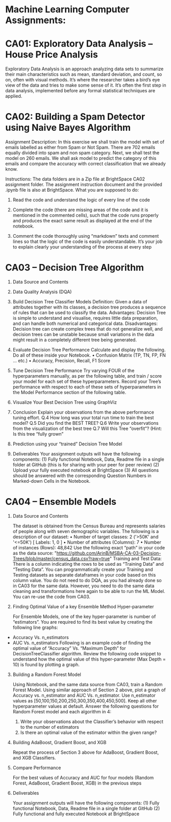 # Machine Learning Computer Assignments:

# CA01: Exploratory Data Analysis – House Price Analysis

Exploratory Data Analysis is an approach analyzing data sets to summarize their main
characteristics such as mean, standard deviation, and count, so on, often with visual
methods. It’s where the researcher takes a bird’s eye view of the data and tries to make
some sense of it. It’s often the first step in data analysis, implemented before any formal
statistical techniques are applied.

# CA02: Building a Spam Detector using Naive Bayes Algorithm
	
Assignment Description: In this exercise we shall train the model with set of emails labelled as either from Spam
or Not Spam. There are 702 emails equally divided into spam and non spam category.
Next, we shall test the model on 260 emails. We shall ask model to predict the category
of this emails and compare the accuracy with correct classification that we already know.

Instructions: The data folders are in a Zip file at BrightSpace CA02 assignment folder. The assignment
instruction document and the provided .ipynb file is also at BrightSpace.
What you are supposed to do:

1. Read the code and understand the logic of every line of the code

2. Complete the code (there are missing areas of the code and it is mentioned in the
		commented cells), such that the code runs properly and produces the exact same
		result as displayed at the end of the notebook.

3. Comment the code thoroughly using “markdown” texts and comment lines so that
		the logic of the code is easily understandable. It’s your job to explain clearly your
		understanding of the process at every step

# CA03 – Decision Tree Algorithm

1. Data Source and Contents

2. Data Quality Analysis (DQA)

3. Build Decision Tree Classifier Models
Definition: Given a data of attributes together with its classes, a decision tree produces a
sequence of rules that can be used to classify the data.
Advantages: Decision Tree is simple to understand and visualise, requires little data
preparation, and can handle both numerical and categorical data.
Disadvantages: Decision tree can create complex trees that do not generalize well, and
decision trees can be unstable because small variations in the data might result in a
completely different tree being generated.

4. Evaluate Decision Tree Performance
Calculate and display the following. Do all of these inside your Notebook.
• Confusion Matrix (TP, TN, FP, FN ... etc.)
• Accuracy, Precision, Recall, F1 Score

5. Tune Decision Tree Performance
Try varying FOUR of the hyperparameters manually, as per the following table, and train /
score your model for each set of these hyperparameters. Record your Tree’s performance
with respect to each of these sets of hyperparameters in the Model Performance section of
the following table.

6. Visualize Your Best Decision Tree using GraphViz

7. Conclusion
Explain your observations from the above performance tuning effort.
Q.4 How long was your total run time to train the best model?
Q.5 Did you find the BEST TREE?
Q.6 Write your observations from the visualization of the best tree
Q.7 Will this Tree “overfit”? (Hint: Is this tree “fully grown”

8. Prediction using your “trained” Decision Tree Model

9. Deliverables
Your assignment outputs will have the following components:
(1) Fully functional Notebook, Data, Readme file in a single folder at GitHub (this is for
sharing with your peer for peer review)
(2) Upload your fully executed notebook at BrightSpace
(3) All questions should be answered with the corresponding Question Numbers in
Marked-down Cells in the Notebook.

# CA04 – Ensemble Models

1. Data Source and Contents

   The dataset is obtained from the Census Bureau and represents salaries of people along
with seven demographic variables. The following is a description of our dataset:
• Number of target classes: 2 ('>50K' and '<=50K') [ Labels: 1, 0 ]
• Number of attributes (Columns): 7
• Number of instances (Rows): 48,842
Use the following exact “path” in your code as the data source:
"https://github.com/ArinB/MSBA-CA-03-Decision-Trees/blob/master/census_data.csv?raw=true"
Training and Test Data: There is a column indicating the rows to be used as “Training
Data” and “Testing Data”. You can programmatically create your Training and Testing
datasets as separate dataframes in your code based on this column value.
You do not need to do DQA, as you had already done so in CA03 for the same data.
However, you need to do the same data cleaning and transformations here again to be able
to run the ML Model. You can re-use the code from CA03.

2. Finding Optimal Value of a key Ensemble Method Hyper-parameter

   For Ensemble Models, one of the key hyper-parameter is number of “estimators”. You are
required to find its best value by creating the following line graphs:
- Accuracy Vs. n_estimators
- AUC Vs. n_estimators
Following is an example code of finding the optimal value of “Accuracy” Vs. “Maximum
Depth” for DecisionTreeClassifier algorithm. Review the following code snippet to
understand how the optimal value of this hyper-parameter (Max Depth = 10) is found by
plotting a graph.

3. Building a Random Forest Model

 	Using Notebook, and the same data source from CA03, train a Random Forest Model. Using
similar approach of Section 2 above, plot a graph of Accuracy vs. n_estimator and AUC Vs.
n_estimator. Use n_estimator values as [50,100,150,200,250,300,350,400,450,500]. Keep
all other hyperparameter values at default.
Answer the following questions for Random Forest model and each algorithm in 4:
	1. Write your observations about the Classifier’s behavior with respect to the number
of estimators
	2. Is there an optimal value of the estimator within the given range?

4. Building AdaBoost, Gradient Boost, and XGB

	Repeat the process of Section 3 above for AdaBoost, Gradient Boost, and XGB Classifiers.
   
5. Compare Performance

	For the best values of Accuracy and AUC for four models (Random Forest, AdaBoost,
Gradient Boost, XGB) in the previous steps
   
6. Deliverables

   	Your assignment outputs will have the following components:
	(1) Fully functional Notebook, Data, Readme file in a single folder at GitHub
	(2) Fully functional and fully executed Notebook at BrightSpace



